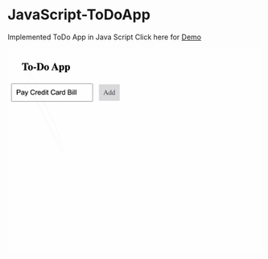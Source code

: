 # JavaScript-ToDoApp

Implemented ToDo App in Java Script
Click here for [Demo](https://raw.githack.com/srikanth-27/JavaScript-ToDoApp/master/TodoApp.html)

<img src="./Todo APP.gif"/>
